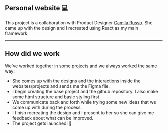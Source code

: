## Personal website 💻 
This project is a collaboration with Product Designer <a href='https://www.behance.net/russocamila' rel='noopener nofollow noreferrer' target='_blank'>Camila Russo</a>. She came up with the design and I recreated using React as my main framework.<br/>
  
* * *
  
## How did we work

We've worked together in some projects and we always worked the same way:
- She comes up with the designs and the interactions inside the websites/projects and sends me the Figma file.
- I begin creating the base project and the github repository. I also make some html structure and basic styling first.
- We communicate back and forth while trying some new ideas that we come up with during the process.
- I finish recreating the design and I present to her so she can give me feedback about what can be improved.
- The project gets launched! 🚀 

